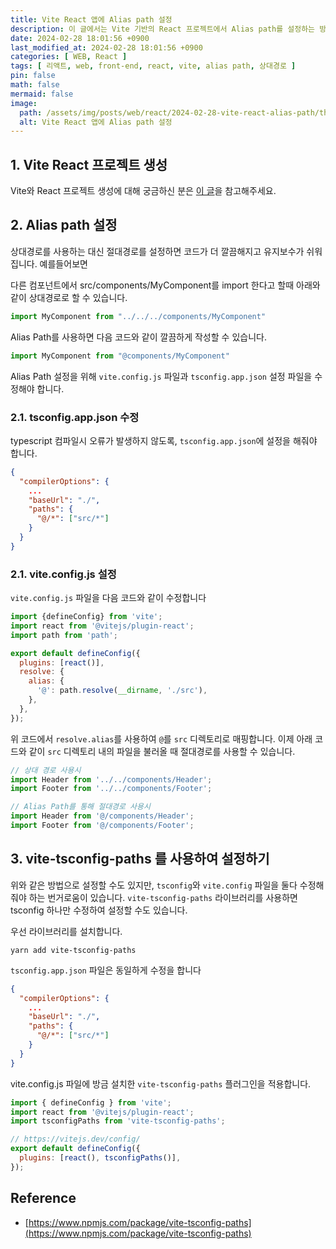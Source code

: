 ```yaml
---
title: Vite React 앱에 Alias path 설정
description: 이 글에서는 Vite 기반의 React 프로젝트에서 Alias path를 설정하는 방법에 대해 소개합니다.
date: 2024-02-28 18:01:56 +0900
last_modified_at: 2024-02-28 18:01:56 +0900
categories: [ WEB, React ]
tags: [ 리액트, web, front-end, react, vite, alias path, 상대경로 ]
pin: false
math: false
mermaid: false
image:
  path: /assets/img/posts/web/react/2024-02-28-vite-react-alias-path/thumbnail.webp
  alt: Vite React 앱에 Alias path 설정
---
```


## 1. Vite React 프로젝트 생성

Vite와 React 프로젝트 생성에 대해 궁금하신 분은 [이 글](/posts/create-react-project-with-vite/)을 참고해주세요.

## 2. Alias path 설정

상대경로를 사용하는 대신 절대경로를 설정하면 코드가 더 깔끔해지고 유지보수가 쉬워집니다. 예를들어보면 

다른 컴포넌트에서 src/components/MyComponent를 import 한다고 할때 아래와 같이 상대경로로 할 수 있습니다.

```typescript
import MyComponent from "../../../components/MyComponent"
```

Alias Path를 사용하면 다음 코드와 같이 깔끔하게 작성할 수 있습니다.

```typescript
import MyComponent from "@components/MyComponent"
```

Alias Path 설정을 위해 `vite.config.js` 파일과 `tsconfig.app.json` 설정 파일을 수정해야 합니다.

### 2.1. tsconfig.app.json 수정

typescript 컴파일시 오류가 발생하지 않도록, `tsconfig.app.json`에 설정을 해줘야 합니다.

```json
{
  "compilerOptions": {
    ...
    "baseUrl": "./",
    "paths": {
      "@/*": ["src/*"]
    }
  }
}
```

### 2.1. vite.config.js 설정

`vite.config.js` 파일을 다음 코드와 같이 수정합니다

```javascript
import {defineConfig} from 'vite';
import react from '@vitejs/plugin-react';
import path from 'path';

export default defineConfig({
  plugins: [react()],
  resolve: {
    alias: {
      '@': path.resolve(__dirname, './src'),
    },
  },
});
```

위 코드에서 `resolve.alias`를 사용하여 `@`를 `src` 디렉토리로 매핑합니다. 이제 아래 코드와 같이 `src` 디렉토리 내의 파일을 불러올 때 절대경로를 사용할 수 있습니다.

```javascript
// 상대 경로 사용시
import Header from '../../components/Header';
import Footer from '../../components/Footer';
```

```javascript
// Alias Path를 통해 절대경로 사용시
import Header from '@/components/Header';
import Footer from '@/components/Footer';
```

## 3. vite-tsconfig-paths 를 사용하여 설정하기

위와 같은 방법으로 설정할 수도 있지만, `tsconfig`와 `vite.config` 파일을 둘다 수정해줘야 하는 번거로움이 있습니다. `vite-tsconfig-paths` 라이브러리를 사용하면 tsconfig 하나만 수정하여 설정할 수도 있습니다.

우선 라이브러리를 설치합니다.

```shell
yarn add vite-tsconfig-paths
```

`tsconfig.app.json` 파일은 동일하게 수정을 합니다

```json
{
  "compilerOptions": {
    ...
    "baseUrl": "./",
    "paths": {
      "@/*": ["src/*"]
    }
  }
}
```

vite.config.js 파일에 방금 설치한 `vite-tsconfig-paths` 플러그인을 적용합니다.

```javascript
import { defineConfig } from 'vite';
import react from '@vitejs/plugin-react';
import tsconfigPaths from 'vite-tsconfig-paths';

// https://vitejs.dev/config/
export default defineConfig({
  plugins: [react(), tsconfigPaths()],
});
```


## Reference

- [https://www.npmjs.com/package/vite-tsconfig-paths](https://www.npmjs.com/package/vite-tsconfig-paths)
